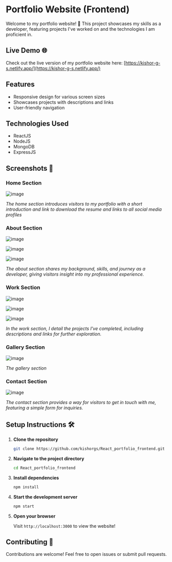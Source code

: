 # Portfolio Website (Frontend)

Welcome to my portfolio website! 🎉 This project showcases my skills as a developer, featuring projects I've worked on and the technologies I am proficient in.

## Live Demo 🌐

Check out the live version of my portfolio website here: [https://kishor-g-s.netlify.app/](https://kishor-g-s.netlify.app/)

## Features

- Responsive design for various screen sizes
- Showcases projects with descriptions and links
- User-friendly navigation

## Technologies Used

- ReactJS
- NodeJS
- MongoDB
- ExpressJS

## Screenshots 📸

### Home Section

![image](https://github.com/user-attachments/assets/0d927cb2-d818-4cef-b4cf-fe0db6946d64)

*The home section introduces visitors to my portfolio with a short introduction and link to download the resume and links to all social media profiles*

### About Section

![image](https://github.com/user-attachments/assets/34703dcd-baa2-4f96-aff5-0647df382bf4)

![image](https://github.com/user-attachments/assets/ce7eec2e-4bef-4f67-a31b-249161fd221b)

![image](https://github.com/user-attachments/assets/04c1cfa7-63bb-42fb-9dd0-631a10e68b9a)

*The about section shares my background, skills, and journey as a developer, giving visitors insight into my professional experience.*

### Work Section

![image](https://github.com/user-attachments/assets/dedc9ba1-aa3e-42e3-bdf4-db17f140d6ae)

![image](https://github.com/user-attachments/assets/23193383-224d-4e2a-9610-0238453b0567)

![image](https://github.com/user-attachments/assets/b9662f2e-e6e6-48b4-843d-12bf3b5771a7)

*In the work section, I detail the projects I've completed, including descriptions and links for further exploration.*

### Gallery Section

![image](https://github.com/user-attachments/assets/83b061e4-66b3-4552-b1a0-12c6ba7700bb)

*The gallery section*

### Contact Section

![image](https://github.com/user-attachments/assets/a9589fb0-1d81-44f9-b36b-0b7b1b614bf4)

*The contact section provides a way for visitors to get in touch with me, featuring a simple form for inquiries.*


## Setup Instructions 🛠️

1. **Clone the repository**

   ```bash
   git clone https://github.com/kishorgs/React_portfolio_frontend.git
   ```

2. **Navigate to the project directory**

   ```bash
   cd React_portfolio_frontend
   ```

3. **Install dependencies**

   ```bash
   npm install
   ```

4. **Start the development server**

   ```bash
   npm start
   ```

5. **Open your browser**
   
   Visit `http://localhost:3000` to view the website!

## Contributing 🤝

Contributions are welcome! Feel free to open issues or submit pull requests.

